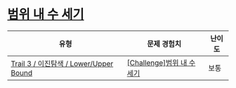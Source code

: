 # [범위 내 수 세기](https://www.codetree.ai/trails/complete/curated-cards/challenge-lower-upper-range)

|유형|문제 경험치|난이도|
|---|---|---|
|[Trail 3 / 이진탐색 / Lower/Upper Bound](https://www.codetree.ai/trail-info/novice-high/)|[[Challenge]범위 내 수 세기](https://www.codetree.ai/trails/complete/curated-cards/challenge-lower-upper-range/)|보통|


